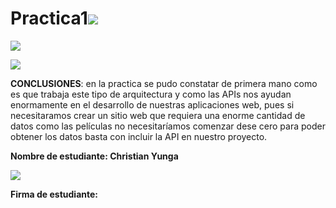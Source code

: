 # Practica1![](media/d9f9ca610bf10afe46ef080d5fd4f877.png)

![](media/62c6d845de3f1de576f266c634ff4df1.png)

![](media/ad7e7333d8891c3245ac23a00a9c92cd.png)

**CONCLUSIONES**: en la practica se pudo constatar de primera mano como es que
trabaja este tipo de arquitectura y como las APIs nos ayudan enormamente en el
desarrollo de nuestras aplicaciones web, pues si necesitaramos crear un sitio
web que requiera una enorme cantidad de datos como las películas no
necesitaríamos comenzar dese cero para poder obtener los datos basta con incluir
la API en nuestro proyecto.

**Nombre de estudiante: Christian Yunga**

![](media/845c7be9cb477b62a560d379b7305689.jpg)

**Firma de estudiante:**
